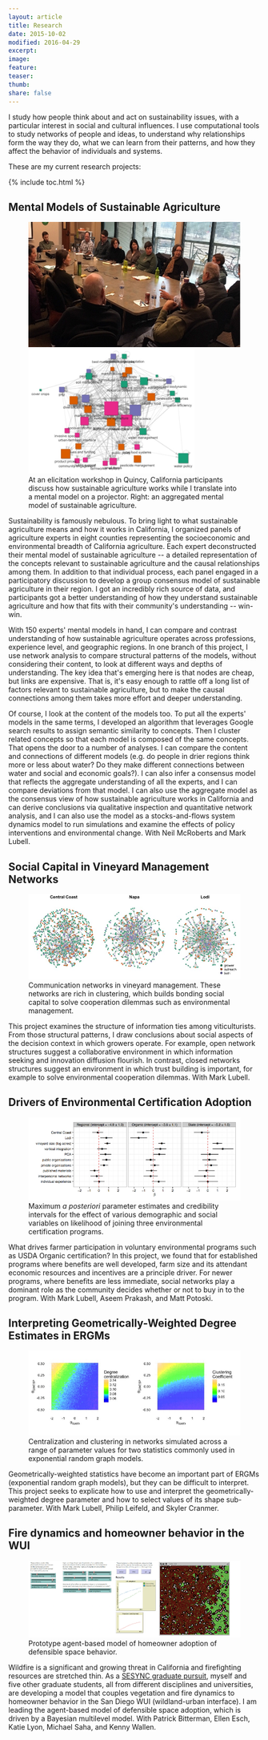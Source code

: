 ```yaml
---
layout: article
title: Research
date: 2015-10-02
modified: 2016-04-29
excerpt: 
image:
feature: 
teaser: 
thumb:
share: false
---
```


I study how people think about and act on sustainability issues, with a particular interest in social and cultural influences. I use computational tools to study networks of people and ideas, to understand why relationships form the way they do, what we can learn from their patterns, and how they affect the behavior of individuals and systems. 

These are my current research projects:

{% include toc.html %}

## Mental Models of Sustainable Agriculture

<figure class="half">
	<img src="/images/quincyWorkshop.jpg" style="height:250px; width:500px">
	<a href="/images/aggregateMM.jpg">
		<img src="/images/aggregateMM.jpg" style="height:250px; width:333px"></a>
	<figcaption>At an elicitation workshop in Quincy, California participants discuss how sustainable agriculture works while I translate into a mental model on a projector. Right: an aggregated mental model of sustainable agriculture.</figcaption>
</figure>

Sustainability is famously nebulous. To bring light to what sustainable agriculture means and how it works in California, I organized panels of agriculture experts in eight counties representing the socioeconomic and environmental breadth of California agriculture. Each expert deconstructed their mental model of sustainable agriculture -- a detailed representation of the concepts relevant to sustainable agriculture and the causal relationships among them. In addition to that individual process, each panel engaged in a participatory discussion to develop a group consensus model of sustainable agriculture in their region. I got an incredibly rich source of data, and participants got a better understanding of how they understand sustainable agriculture and how that fits with their community's understanding -- win-win.

With 150 experts' mental models in hand, I can compare and contrast understanding of how sustainable agriculture operates across professions, experience level, and geographic regions. In one branch of this project, I use network analysis to compare structural patterns of the models, without considering their content, to look at different ways and depths of understanding. The key idea that's emerging here is that nodes are cheap, but links are expensive. That is, it's easy enough to rattle off a long list of factors relevant to sustainable agriculture, but to make the causal connections among them takes more effort and deeper understanding.

Of course, I look at the content of the models too. To put all the experts' models in the same terms, I developed an algorithm that leverages Google search results to assign semantic similarity to concepts. Then I cluster related concepts so that each model is composed of the same concepts. That opens the door to a number of analyses. I can compare the content and connections of different models (e.g. do people in drier regions think more or less about water? Do they make different connections between water and social and economic goals?). I can also infer a consensus model that reflects the aggregate understanding of all the experts, and I can compare deviations from that model. I can also use the aggregate model as the consensus view of how sustainable agriculture works in California and can derive conclusions via qualitative inspection and quantitative network analysis, and I can also use the model as a stocks-and-flows system dynamics model to run simulations and examine the effects of policy interventions and environmental change. With Neil McRoberts and Mark Lubell.


## Social Capital in Vineyard Management Networks

<figure>
	<a href="/images/growerNetworks.jpg"><img src="/images/growerNetworks.jpg"></a>
	<figcaption>Communication networks in vineyard management. These networks are rich in clustering, which builds bonding social capital to solve cooperation dilemmas such as environmental management.</figcaption>
</figure>

This project examines the structure of information ties among viticulturists. From those structural patterns, I draw conclusions about social aspects of the decision context in which growers operate. For example, open network structures suggest a collaborative environment in which information seeking and innovation diffusion flourish. In contrast, closed networks structures suggest an environment in which trust building is important, for example to solve environmental cooperation dilemmas. With Mark Lubell.


## Drivers of Environmental Certification Adoption

<figure>
	<a href="/images/certEsts.png">
		<img src="/images/certEsts-sm.png"></a>
	<figcaption>Maximum <i>a posteriori</i> parameter estimates and credibility intervals for the effect of various demographic and social variables on likelihood of joining three environmental certification programs.</figcaption>
</figure>

What drives farmer participation in voluntary environmental programs such as USDA Organic certification? In this project, we found that for established programs where benefits are well developed, farm size and its attendant economic resources and incentives are a principle driver. For newer programs, where benefits are less immediate, social networks play a dominant role as the community decides whether or not to buy in to the program. With Mark Lubell, Aseem Prakash, and Matt Potoski.

## Interpreting Geometrically-Weighted Degree Estimates in ERGMs

<figure>
	<a href="/images/gwSims.jpg">
		<img src="/images/gwSims.jpg"></a>
	<figcaption>Centralization and clustering in networks simulated across a range of parameter values for two statistics commonly used in exponential random graph models.</figcaption>
</figure>

Geometrically-weighted statistics have become an important part of ERGMs (exponential random graph models), but they can be difficult to interpret. This project seeks to explicate how to use and interpret the geometrically-weighted degree parameter and how to select values of its shape sub-parameter. With Mark Lubell, Philip Leifeld, and Skyler Cranmer.

## Fire dynamics and homeowner behavior in the WUI

<figure>
	<a href="/images/netlogo.png">
		<img src="/images/netlogo-sm.png"></a>
	<figcaption>Prototype agent-based model of homeowner adoption of defensible space behavior.</figcaption>
</figure>

Wildfire is a significant and growing threat in California and firefighting resources are stretched thin. As a [SESYNC graduate pursuit](https://www.sesync.org/news/mon-2015-10-19-1400/rfp-socio-environmental-synthesis-research-for-graduate-students), myself and five other graduate students, all from different disciplines and universities, are developing a model that couples vegetation and fire dynamics to homeowner behavior in the San Diego WUI (wildland-urban interface). I am leading the agent-based model of defensible space adoption, which is driven by a Bayesian multilevel model. With Patrick Bitterman, Ellen Esch, Katie Lyon, Michael Saha, and Kenny Wallen.